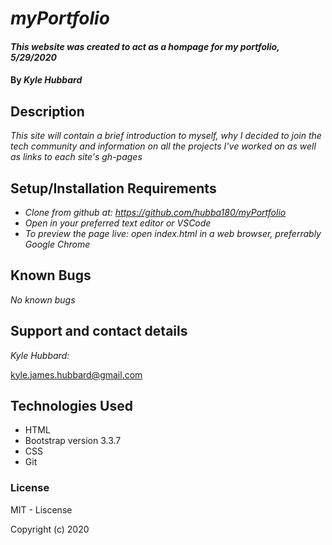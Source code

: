 # _myPortfolio_

#### _This website was created to act as a hompage for my portfolio, 5/29/2020_

#### By _**Kyle Hubbard**_

## Description

_This site will contain a brief introduction to myself, why I decided to join the tech community and information on all the projects I've worked on as well as links to each site's gh-pages_

## Setup/Installation Requirements

* _Clone from github at: https://github.com/hubba180/myPortfolio_
* _Open in your preferred text editor or VSCode_
* _To preview the page live: open index.html in a web browser, preferrably Google Chrome_


## Known Bugs

_No known bugs_

## Support and contact details

_Kyle Hubbard:_

kyle.james.hubbard@gmail.com

## Technologies Used

* HTML
* Bootstrap version 3.3.7
* CSS
* Git

### License

MIT - Liscense

Copyright (c) 2020 